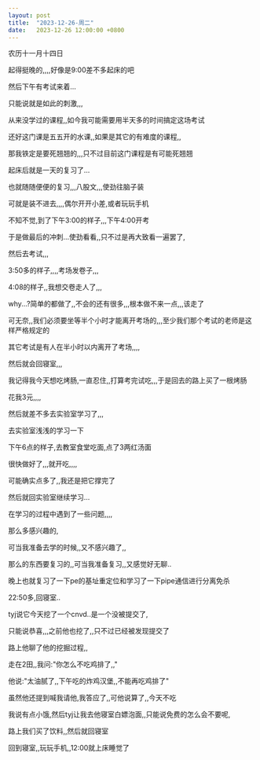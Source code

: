 ```yaml
---
layout: post
title:  "2023-12-26-周二"
date:   2023-12-26 12:00:00 +0800
---
```






农历十一月十四日



起得挺晚的,,,,好像是9:00差不多起床的吧

然后下午有考试来着...

只能说就是如此的刺激,,,

从来没学过的课程,,如今我可能需要用半天多的时间搞定这场考试

还好这门课是五五开的水课,,如果是其它的有难度的课程,,

那我铁定是要死翘翘的,,,只不过目前这门课程是有可能死翘翘



起床后就是一天的复习了...

也就随随便便的复习,,,八股文,,,使劲往脑子装

可就是装不进去,,,,偶尔开开小差,或者玩玩手机



不知不觉,到了下午3:00的样子,,,下午4:00开考

于是做最后的冲刺...使劲看看,,只不过是再大致看一遍罢了,



然后去考试,,,

3:50多的样子,,,,考场发卷子,,,

4:08的样子,,我想交卷走人了,,,

why...?简单的都做了,,不会的还有很多,,,根本做不来一点,,,该走了

可无奈,,我们必须要坐等半个小时才能离开考场的,,,至少我们那个考试的老师是这样严格规定的

其它考试是有人在半小时以内离开了考场,,,,



然后就会回寝室,,,

我记得我今天想吃烤肠,一直忍住,,打算考完试吃,,,于是回去的路上买了一根烤肠

花我3元,,,,



然后就差不多去实验室学习了,,,

去实验室浅浅的学习一下

下午6点的样子,去教室食堂吃面,点了3两红汤面

很快做好了,,,就开吃,,,,

可能确实点多了,,我还是把它撑完了

然后就回实验室继续学习...



在学习的过程中遇到了一些问题,,,,

那么多感兴趣的,

可当我准备去学的时候,,又不感兴趣了,,

那么的东西要复习的,,可当我准备复习,,又感觉好无聊..

晚上也就复习了一下pe的基址重定位和学习了一下pipe通信进行分离免杀



22:50多,回寝室..

tyj说它今天挖了一个cnvd..是一个没被提交了,

只能说恭喜,,,之前他也挖了,,只不过已经被发现提交了

路上他聊了他的挖掘过程,,



走在2田,,我问:"你怎么不吃鸡排了,,"

他说:"太油腻了,,下午吃的炸鸡汉堡,,不能再吃鸡排了"

虽然他还提到喊我请他,我答应了,,可他说算了,,今天不吃

我说有点小饿,然后tyj让我去他寝室白嫖泡面,,只能说免费的怎么会不要呢,



路上我们买了饮料,,然后就回寝室

回到寝室,,玩玩手机,,12:00就上床睡觉了

